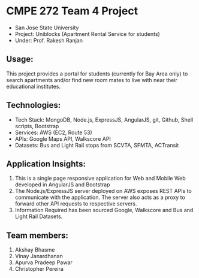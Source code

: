 CMPE 272 Team 4 Project
================

- San Jose State University
- Project: Uniblocks (Apartment Rental Service for students)
- Under: Prof. Rakesh Ranjan

Usage:
-----
This project provides a portal for students (currently for Bay Area only) to search apartments and/or find new room mates to live with near their educational institutes.

Technologies: 
-------------
- Tech Stack: MongoDB,  Node.js, ExpressJS, AngularJS, git, Github, Shell scripts, Bootstrap
- Services: AWS (EC2, Route 53)
- APIs: Google Maps API, Walkscore API
- Datasets: Bus and Light Rail stops from SCVTA, SFMTA, ACTransit

Application Insights:
---------------------
1. This is a single page responsive application for Web and Mobile Web developed in AngularJS and Bootstrap
2. The Node.js/ExpressJS server deployed on AWS exposes REST APIs to communicate with the application. The server also acts as a proxy to forward other API requests to respective servers.
3. Information Required has been sourced Google, Walkscore and Bus and Light Rail Datasets.

Team members:
-------------
1. Akshay Bhasme
2. Vinay Janardhanan
3. Apurva Pradeep Pawar
4. Christopher Pereira
